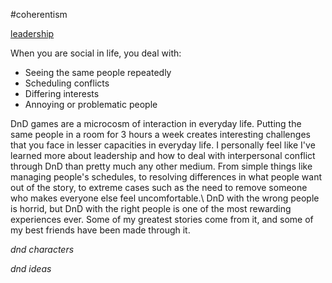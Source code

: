 \#coherentism

[leadership](leadership.md)

When you are social in life, you deal with:

* Seeing the same people repeatedly
* Scheduling conflicts
* Differing interests
* Annoying or problematic people

DnD games are a microcosm of interaction in everyday life. Putting the same people in a room for 3 hours a week creates interesting challenges that you face in lesser capacities in everyday life. I personally feel like I've learned more about leadership and how to deal with interpersonal conflict through DnD than pretty much any other medium.  From simple things like managing people's schedules, to resolving differences in what people want out of the story, to extreme cases such as the need to remove someone who makes everyone else feel uncomfortable.\ DnD with the wrong people is horrid, but DnD with the right people is one of the most rewarding experiences ever. Some of my greatest stories come from it, and some of my best friends have been made through it.

*dnd characters*

*dnd ideas*
